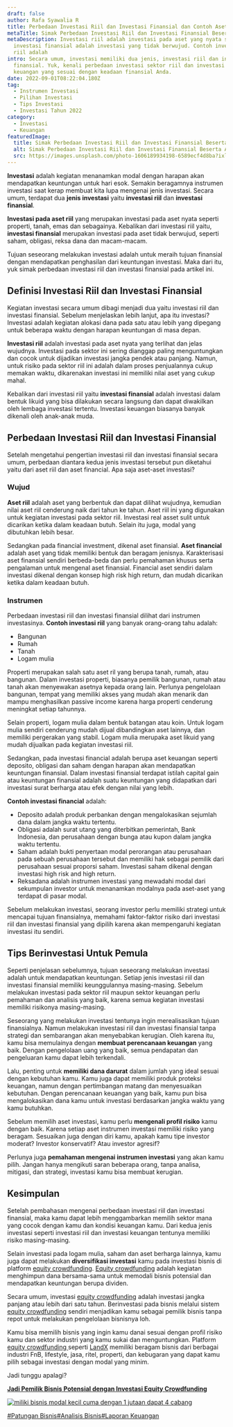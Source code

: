 ```yaml
---
draft: false
author: Rafa Syawalia R
title: Perbedaan Investasi Riil dan Investasi Finansial dan Contoh Asetnya
metaTitle: Simak Perbedaan Investasi Riil dan Investasi Finansial Beserta Asetnya
metaDescription: Investasi riil adalah investasi pada aset yang nyata sedangkan
  investasi finansial adalah investasi yang tidak berwujud. Contoh investasi
  riil adalah
intro: Secara umum, investasi memiliki dua jenis, investasi riil dan investasi
  finansial. Yuk, kenali perbedaan investasi sektor riil dan investasi sektor
  keuangan yang sesuai dengan keadaan finansial Anda.
date: 2022-09-01T08:22:04.180Z
tag:
  - Instrumen Investasi
  - Pilihan Investasi
  - Tips Investasi
  - Investasi Tahun 2022
category:
  - Investasi
  - Keuangan
featuredImage:
  title: Simak Perbedaan Investasi Riil dan Investasi Finansial Beserta Asetnya
  alt: Simak Perbedaan Investasi Riil dan Investasi Finansial Beserta Asetnya
  src: https://images.unsplash.com/photo-1606189934198-6589ecf4d8ba?ixlib=rb-1.2.1&ixid=MnwxMjA3fDB8MHxzZWFyY2h8MjR8fGludmVzdGluZ3xlbnwwfHwwfHw%3D&auto=format&fit=crop&w=1400&q=60
---
```

**Investasi** adalah kegiatan menanamkan modal dengan harapan akan mendapatkan keuntungan untuk hari esok. Semakin beragamnya instrumen investasi saat kerap membuat kita lupa mengenai jenis investasi. Secara umum, terdapat dua **jenis investasi** yaitu **investasi riil** dan **investasi finansial**.

**Investasi pada aset riil** yang merupakan investasi pada aset nyata seperti properti, tanah, emas dan sebagainya. Kebalikan dari investasi riil yaitu, **investasi finansial** merupakan investasi pada aset tidak berwujud, seperti saham, obligasi, reksa dana dan macam-macam. 

Tujuan seseorang melakukan investasi adalah untuk meraih tujuan finansial dengan mendapatkan penghasilan dari keuntungan investasi. Maka dari itu, yuk simak perbedaan investasi riil dan investasi finansial pada artikel ini.

## Definisi Investasi Riil dan Investasi Finansial

Kegiatan investasi secara umum dibagi menjadi dua yaitu investasi riil dan investasi finansial. Sebelum menjelaskan lebih lanjut, apa itu investasi? Investasi adalah kegiatan alokasi dana pada satu atau lebih yang dipegang untuk beberapa waktu dengan harapan keuntungan di masa depan.

**Investasi riil** adalah investasi pada aset nyata yang terlihat dan jelas wujudnya. Investasi pada sektor ini sering dianggap paling menguntungkan dan cocok untuk dijadikan investasi jangka pendek atau panjang. Namun, untuk risiko pada sektor riil ini adalah dalam proses penjualannya cukup memakan waktu, dikarenakan investasi ini memiliki nilai aset yang cukup mahal. 

Kebalikan dari investasi riil yaitu **investasi finansial** adalah investasi dalam bentuk likuid yang bisa dilakukan secara langsung dan dapat diwakilkan oleh lembaga investasi tertentu. Investasi keuangan biasanya banyak dikenali oleh anak-anak muda. 

## Perbedaan Investasi Riil dan Investasi Finansial

Setelah mengetahui pengertian investasi riil dan investasi finansial secara umum, perbedaan diantara kedua jenis investasi tersebut pun diketahui yaitu dari aset riil dan aset financial. Apa saja aset-aset investasi? 

### Wujud

**Aset riil** adalah aset yang berbentuk dan dapat dilihat wujudnya, kemudian nilai aset riil cenderung naik dari tahun ke tahun. Aset riil ini yang digunakan untuk kegiatan investasi pada sektor riil. Investasi real asset sulit untuk dicarikan ketika dalam keadaan butuh. Selain itu juga, modal yang dibutuhkan lebih besar.

Sedangkan pada financial investment, dikenal aset finansial. **Aset financial** adalah aset yang tidak memiliki bentuk dan beragam jenisnya. Karakterisasi aset finansial sendiri berbeda-beda dan perlu pemahaman khusus serta pengalaman untuk mengenal aset finansial. Financial aset sendiri dalam investasi dikenal dengan konsep high risk high return, dan mudah dicarikan ketika dalam keadaan butuh. 

### Instrumen

Perbedaan investasi riil dan investasi finansial dilihat dari instrumen investasinya. **Contoh investasi riil** yang banyak orang-orang tahu adalah:

* Bangunan
* Rumah
* Tanah 
* Logam mulia

Properti merupakan salah satu aset ril yang berupa tanah, rumah, atau bangunan. Dalam investasi properti, biasanya pemilik bangunan, rumah atau tanah akan menyewakan asetnya kepada orang lain. Perlunya pengelolaan bangunan, tempat yang memiliki akses yang mudah akan menarik dan mampu menghasilkan passive income karena harga properti cenderung meningkat setiap tahunnya.

Selain properti, logam mulia dalam bentuk batangan atau koin. Untuk logam mulia sendiri cenderung mudah dijual dibandingkan aset lainnya, dan memiliki pergerakan yang stabil. Logam mulia merupaka aset likuid yang mudah dijualkan pada kegiatan investasi riil. 

Sedangkan, pada investasi financial adalah berupa aset keuangan seperti deposito, obligasi dan saham dengan harapan akan mendapatkan keuntungan finansial. Dalam investasi finansial terdapat istilah capital gain atau keuntungan finansial adalah suatu keuntungan yang didapatkan dari investasi surat berharga atau efek dengan nilai yang lebih. 

**Contoh investasi financial** adalah:

* Deposito adalah produk perbankan dengan mengalokasikan sejumlah dana dalam jangka waktu tertentu.
* Obligasi adalah surat utang yang diterbitkan pemerintah, Bank Indonesia, dan perusahaan dengan bunga atau kupon dalam jangka waktu tertentu. 
* Saham adalah bukti penyertaan modal perorangan atau perusahaan pada sebuah perusahaan tersebut dan memiliki hak sebagai pemilik dari perusahaan sesuai proporsi saham. Investasi saham dikenal dengan investasi high risk and high return.
* Reksadana adalah instrumen investasi yang mewadahi modal dari sekumpulan investor untuk menanamkan modalnya pada aset-aset yang terdapat di pasar modal.

Sebelum melakukan investasi, seorang investor perlu memiliki strategi untuk mencapai tujuan finansialnya, memahami faktor-faktor risiko dari investasi riil dan investasi finansial yang dipilih karena akan mempengaruhi kegiatan investasi itu sendiri.

## Tips Berinvestasi Untuk Pemula

Seperti penjelasan sebelumnya, tujuan seseorang melakukan investasi adalah untuk mendapatkan keuntungan. Setiap jenis investasi riil dan investasi finansial memiliki keunggulannya masing-masing. Sebelum melakukan investasi pada sektor riil maupun sektor keuangan perlu pemahaman dan analisis yang baik, karena semua kegiatan investasi memiliki risikonya masing-masing.

Seseorang yang melakukan investasi tentunya ingin merealisasikan tujuan finansialnya. Namun melakukan investasi riil dan investasi finansial tanpa strategi dan sembarangan akan menyebabkan kerugian. Oleh karena itu, kamu bisa memulainya dengan **membuat perencanaan keuangan** yang baik. Dengan pengelolaan uang yang baik, semua pendapatan dan pengeluaran kamu dapat lebih terkendali.

Lalu, penting untuk **memiliki dana darurat** dalam jumlah yang ideal sesuai dengan kebutuhan kamu. Kamu juga dapat memiliki produk proteksi keuangan, namun dengan pertimbangan matang dan menyesuaikan kebutuhan. Dengan perencanaan keuangan yang baik, kamu pun bisa mengalokasikan dana kamu untuk investasi berdasarkan jangka waktu yang kamu butuhkan.

Sebelum memilih aset investasi, kamu perlu **mengenali profil risiko** kamu dengan baik. Karena setiap aset instrumen investasi memiliki risiko yang beragam. Sesuaikan juga dengan diri kamu, apakah kamu tipe investor moderat? Investor konservatif? Atau investor agresif? 

Perlunya juga **pemahaman mengenai instrumen investasi** yang akan kamu pilih. Jangan hanya mengikuti saran beberapa orang, tanpa analisa, mitigasi, dan strategi, investasi kamu bisa membuat kerugian.

## Kesimpulan

Setelah pembahasan mengenai perbedaan investasi riil dan investasi finansial, maka kamu dapat lebih menggambarkan memilih sektor mana yang cocok dengan kamu dan kondisi keuangan kamu. Dari kedua jenis investasi seperti investasi riil dan investasi keuangan tentunya memiliki risiko masing-masing.

Selain investasi pada logam mulia, saham dan aset berharga lainnya, kamu juga dapat melakukan **diversifikasi investasi** kamu pada investasi bisnis di platform [equity crowdfunding](https://landx.id/). [Equity crowdfunding](https://landx.id/) adalah kegiatan menghimpun dana bersama-sama untuk memodali bisnis potensial dan mendapatkan keuntungan berupa dividen.

Secara umum, investasi [equity crowdfunding](https://landx.id/) adalah investasi jangka panjang atau lebih dari satu tahun. Berinvestasi pada bisnis melalui sistem [equity crowdfunding](https://landx.id/) sendiri menjadikan kamu sebagai pemilik bisnis tanpa repot untuk melakukan pengelolaan bisnisnya loh.

Kamu bisa memilih bisnis yang ingin kamu danai sesuai dengan profil risiko kamu dan sektor industri yang kamu sukai dan menguntungkan. Platform [equity crowdfunding ](https://landx.id/)seperti [LandX](https://landx.id/) memiliki beragam bisnis dari berbagai industri FnB, lifestyle, jasa, ritel, properti, dan kebugaran yang dapat kamu pilih sebagai investasi dengan modal yang minim.

Jadi tunggu apalagi?

**[Jadi Pemilik Bisnis Potensial dengan Investasi Equity Crowdfunding](https://app.landx.id/?utm_source=BLOGCONTENT&utm_medium=SEO&utm_campaign=SEO&utm_id=BLOGLANDX)**

<!--StartFragment-->

[![miliki bisnis modal kecil cuma dengan 1 jutaan dapat 4 cabang ](https://accountgram-production.sfo2.cdn.digitaloceanspaces.com/landx_ghost/2021/11/jadi-owner-bisnis-hanya-1-jutaan-dengan-cuan-yang-sangat-menjanjikan.png)](https://app.landx.id/?utm_source=BLOGCONTENT&utm_medium=SEO&utm_campaign=SEO&utm_id=BLOGLANDX)

[\#Patungan Bisnis](https://landx.id/blog/tag/patungan-bisnis)[\#Analisis Bisnis](https://landx.id/blog/tag/analisis-bisnis)[\#Laporan Keuangan](https://landx.id/blog/tag/laporan-keuangan)

<!--EndFragment-->